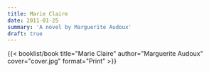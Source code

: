 ```yaml
---
title: Marie Claire
date: 2011-01-25
summary: 'A novel by Marguerite Audoux'
draft: true
---
```


{{< booklist/book
title="Marie Claire"
author="Marguerite Audoux"
cover="cover.jpg"
format="Print" >}}
